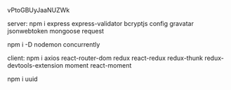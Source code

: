 vPtoGBUyJaaNUZWk

server:
npm i express express-validator bcryptjs config gravatar jsonwebtoken mongoose request

<!-- To concurrently run multiple servers -->

npm i -D nodemon concurrently

client:
npm i axios react-router-dom redux react-redux redux-thunk redux-devtools-extension moment react-moment

<!-- To generate unique universal id on the fly (eg. for alerts)  -->

npm i uuid
